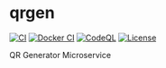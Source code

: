 # qrgen

[![CI](https://github.com/milgradesec/qrgen/actions/workflows/java-ci.yml/badge.svg)](https://github.com/milgradesec/qrgen/actions/workflows/java-ci.yml)
[![Docker CI](https://github.com/milgradesec/qrgen/actions/workflows/docker-ci.yml/badge.svg)](https://github.com/milgradesec/qrgen/actions/workflows/docker-ci.yml)
[![CodeQL](https://github.com/milgradesec/qrgen/actions/workflows/codeql-analysis.yml/badge.svg)](https://github.com/milgradesec/qrgen/actions/workflows/codeql-analysis.yml)
[![License](https://img.shields.io/badge/License-Apache%202.0-blue.svg)](https://github.com/milgradesec/qrgen/blob/master/LICENSE)

QR Generator Microservice
